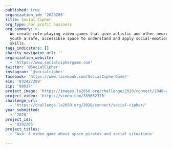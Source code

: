 ```yaml
---
published: true
organization_id: '2020205'
title: Social Cipher
org_type: For profit business
org_summary: >-
  We create role-playing video games that give autistic and other neurodivergent
  youth a safe, accessible space to understand and apply social-emotional
  skills.
tags_indicators: []
charity_navigator_url: ''
organization_website:
  - 'https://www.socialciphergame.com'
twitter: '@SocialCipher'
instagram: '@socialcipher'
facebook: 'https://www.facebook.com/SocialCipherGame/'
ein: '832427289'
zip: '90017'
project_image: 'https://images.la2050.org/challenge/2020/connect/2048-wide/social-cipher.jpg'
project_video: 'https://vimeo.com/339652370'
challenge_url:
  - 'https://challenge.la2050.org/2020/connect/social-cipher/'
year_submitted:
  - '2020'
project_ids:
  - '0202205'
project_titles:
  - 'Ava: A video game about space pirates and social situations'

---
```

